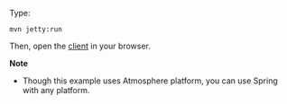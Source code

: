 Type:

```
mvn jetty:run
```

Then, open the [client](http://jsbin.com/lelaba/1/watch?js,console) in your browser.

**Note**

* Though this example uses Atmosphere platform, you can use Spring with any platform.